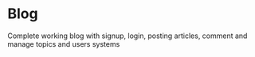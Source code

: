 # Blog
Complete working blog with signup, login, posting articles, comment and manage topics and users systems
